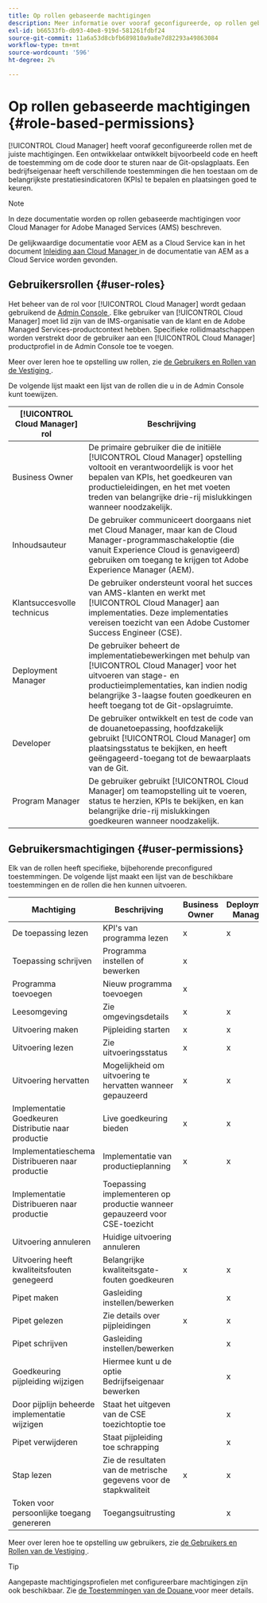 ```yaml
---
title: Op rollen gebaseerde machtigingen
description: Meer informatie over vooraf geconfigureerde, op rollen gebaseerde machtigingen van Cloud Manager voor het beheer van de toegang tot uw cloudbronnen.
exl-id: b66533fb-db93-40e8-919d-581261fdbf24
source-git-commit: 11a6a53d8cbfb689810a9a8e7d82293a49863084
workflow-type: tm+mt
source-wordcount: '596'
ht-degree: 2%

---
```



# Op rollen gebaseerde machtigingen {#role-based-permissions}

[!UICONTROL Cloud Manager] heeft vooraf geconfigureerde rollen met de juiste machtigingen. Een ontwikkelaar ontwikkelt bijvoorbeeld code en heeft de toestemming om de code door te sturen naar de Git-opslagplaats. Een bedrijfseigenaar heeft verschillende toestemmingen die hen toestaan om de belangrijkste prestatiesindicatoren (KPIs) te bepalen en plaatsingen goed te keuren.

>[!NOTE]
>
>In deze documentatie worden op rollen gebaseerde machtigingen voor Cloud Manager for Adobe Managed Services (AMS) beschreven.
>
>De gelijkwaardige documentatie voor AEM as a Cloud Service kan in het document [ Inleiding aan Cloud Manager ](https://experienceleague.adobe.com/en/docs/experience-manager-cloud-service/content/onboarding/concepts/cloud-manager-introduction#role-based-permissions) in de documentatie van AEM as a Cloud Service worden gevonden.

## Gebruikersrollen {#user-roles}

Het beheer van de rol voor [!UICONTROL Cloud Manager] wordt gedaan gebruikend de [ Admin Console ](https://helpx.adobe.com/nl/enterprise/using/admin-console.html). Elke gebruiker van [!UICONTROL Cloud Manager] moet lid zijn van de IMS-organisatie van de klant en de Adobe Managed Services-productcontext hebben. Specifieke rollidmaatschappen worden verstrekt door de gebruiker aan een [!UICONTROL Cloud Manager] productprofiel in de Admin Console toe te voegen.

Meer over leren hoe te opstelling uw rollen, zie [ de Gebruikers en Rollen van de Vestiging ](/help/requirements/users-and-roles.md).

De volgende lijst maakt een lijst van de rollen die u in de Admin Console kunt toewijzen.

| [!UICONTROL Cloud Manager] rol | Beschrijving |
|---|---|
| Business Owner | De primaire gebruiker die de initiële [!UICONTROL Cloud Manager] opstelling voltooit en verantwoordelijk is voor het bepalen van KPIs, het goedkeuren van productieleidingen, en het met voeten treden van belangrijke drie-rij mislukkingen wanneer noodzakelijk. |
| Inhoudsauteur | De gebruiker communiceert doorgaans niet met Cloud Manager, maar kan de Cloud Manager-programmaschakeloptie (die vanuit Experience Cloud is genavigeerd) gebruiken om toegang te krijgen tot Adobe Experience Manager (AEM). |
| Klantsuccesvolle technicus | De gebruiker ondersteunt vooral het succes van AMS-klanten en werkt met [!UICONTROL Cloud Manager] aan implementaties. Deze implementaties vereisen toezicht van een Adobe Customer Success Engineer (CSE). |
| Deployment Manager | De gebruiker beheert de implementatiebewerkingen met behulp van [!UICONTROL Cloud Manager] voor het uitvoeren van stage- en productieimplementaties, kan indien nodig belangrijke 3-laagse fouten goedkeuren en heeft toegang tot de Git-opslagruimte. |
| Developer | De gebruiker ontwikkelt en test de code van de douanetoepassing, hoofdzakelijk gebruikt [!UICONTROL Cloud Manager] om plaatsingsstatus te bekijken, en heeft geëngageerd-toegang tot de bewaarplaats van de Git. |
| Program Manager | De gebruiker gebruikt [!UICONTROL Cloud Manager] om teamopstelling uit te voeren, status te herzien, KPIs te bekijken, en kan belangrijke drie-rij mislukkingen goedkeuren wanneer noodzakelijk. |

## Gebruikersmachtigingen {#user-permissions}

Elk van de rollen heeft specifieke, bijbehorende preconfigured toestemmingen. De volgende lijst maakt een lijst van de beschikbare toestemmingen en de rollen die hen kunnen uitvoeren.

| Machtiging | Beschrijving | Business Owner | Deployment Manager | Program Manager | Developer | CSE |
| --- | --- | --- | --- | --- | --- | --- |
| De toepassing lezen | KPI&#39;s van programma lezen | x | x | x | x | x |
| Toepassing schrijven | Programma instellen of bewerken | x | | | | |
| Programma toevoegen | Nieuw programma toevoegen | x | | | | |
| Leesomgeving | Zie omgevingsdetails | x | x | x | x | x |
| Uitvoering maken | Pijpleiding starten | x | x | x | | |
| Uitvoering lezen | Zie uitvoeringsstatus | x | x | x | x | x |
| Uitvoering hervatten | Mogelijkheid om uitvoering te hervatten wanneer gepauzeerd | x | x | x | | x |
| Implementatie Goedkeuren Distributie naar productie | Live goedkeuring bieden | x | x | x | | |
| Implementatieschema Distribueren naar productie | Implementatie van productieplanning | x | x | x | | x |
| Implementatie Distribueren naar productie | Toepassing implementeren op productie wanneer gepauzeerd voor CSE-toezicht | | | | | x |
| Uitvoering annuleren | Huidige uitvoering annuleren | | | x | | |
| Uitvoering heeft kwaliteitsfouten genegeerd | Belangrijke kwaliteitsgate-fouten goedkeuren | x | x | x | | |
| Pipet maken | Gasleiding instellen/bewerken | | x | | | |
| Pipet gelezen | Zie details over pijpleidingen | x | x | x | x | x |
| Pipet schrijven | Gasleiding instellen/bewerken | | x | | | |
| Goedkeuring pijpleiding wijzigen | Hiermee kunt u de optie Bedrijfseigenaar bewerken | | x | | | |
| Door pijplijn beheerde implementatie wijzigen | Staat het uitgeven van de CSE toezichtoptie toe | | x | | | |
| Pipet verwijderen | Staat pijpleiding toe schrapping | | x | | | |
| Stap lezen | Zie de resultaten van de metrische gegevens voor de stapkwaliteit | x | x | x | x | x |
| Token voor persoonlijke toegang genereren | Toegangsuitrusting | | x | | x | |

Meer over leren hoe te opstelling uw gebruikers, zie [ de Gebruikers en Rollen van de Vestiging ](/help/requirements/users-and-roles.md).

>[!TIP]
>
>Aangepaste machtigingsprofielen met configureerbare machtigingen zijn ook beschikbaar. Zie [ de Toestemmingen van de Douane ](/help/using/custom-permissions.md) voor meer details.
